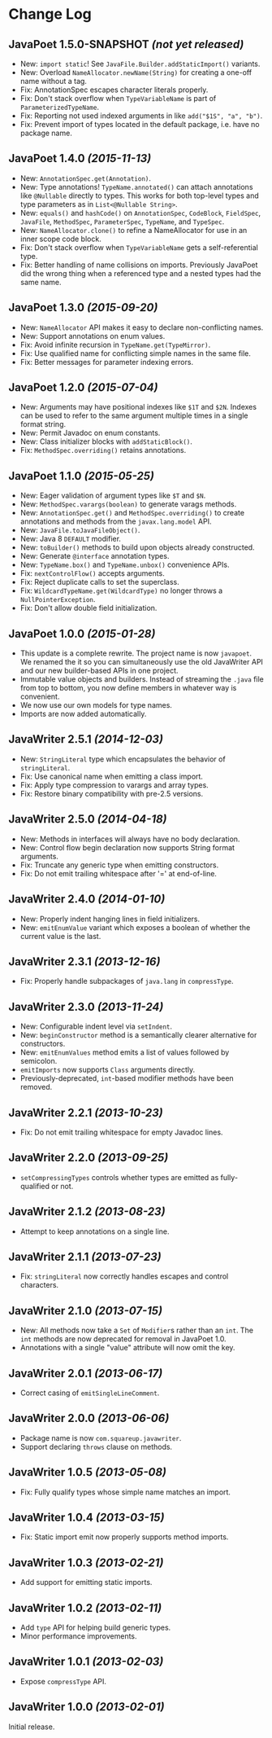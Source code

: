 Change Log
==========

JavaPoet 1.5.0-SNAPSHOT *(not yet released)*
----------------------------

 * New: `import static`! See `JavaFile.Builder.addStaticImport()` variants.
 * New: Overload `NameAllocator.newName(String)` for creating a one-off name without a tag.
 * Fix: AnnotationSpec escapes character literals properly.
 * Fix: Don't stack overflow when `TypeVariableName` is part of `ParameterizedTypeName`.
 * Fix: Reporting not used indexed arguments in like `add("$1S", "a", "b")`.
 * Fix: Prevent import of types located in the default package, i.e. have no package name.


JavaPoet 1.4.0 *(2015-11-13)*
----------------------------

 * New: `AnnotationSpec.get(Annotation)`.
 * New: Type annotations! `TypeName.annotated()` can attach annotations like `@Nullable` directly to
   types. This works for both top-level types and type parameters as in `List<@Nullable String>`.
 * New: `equals()` and `hashCode()` on `AnnotationSpec`, `CodeBlock`, `FieldSpec`, `JavaFile`,
   `MethodSpec`, `ParameterSpec`, `TypeName`, and `TypeSpec`.
 * New: `NameAllocator.clone()` to refine a NameAllocator for use in an inner scope code block.
 * Fix: Don't stack overflow when `TypeVariableName` gets a self-referential type.
 * Fix: Better handling of name collisions on imports. Previously JavaPoet did the wrong thing when
   a referenced type and a nested types had the same name.


JavaPoet 1.3.0 *(2015-09-20)*
----------------------------

 * New: `NameAllocator` API makes it easy to declare non-conflicting names.
 * New: Support annotations on enum values.
 * Fix: Avoid infinite recursion in `TypeName.get(TypeMirror)`.
 * Fix: Use qualified name for conflicting simple names in the same file.
 * Fix: Better messages for parameter indexing errors.


JavaPoet 1.2.0 *(2015-07-04)*
----------------------------

 * New: Arguments may have positional indexes like `$1T` and `$2N`. Indexes can be used to refer to
   the same argument multiple times in a single format string.
 * New: Permit Javadoc on enum constants.
 * New: Class initializer blocks with `addStaticBlock()`.
 * Fix: `MethodSpec.overriding()` retains annotations.


JavaPoet 1.1.0 *(2015-05-25)*
----------------------------

 * New: Eager validation of argument types like `$T` and `$N`.
 * New: `MethodSpec.varargs(boolean)` to generate varags methods.
 * New: `AnnotationSpec.get()` and `MethodSpec.overriding()` to create annotations and methods from
   the `javax.lang.model` API.
 * New: `JavaFile.toJavaFileObject()`.
 * New: Java 8 `DEFAULT` modifier.
 * New: `toBuilder()` methods to build upon objects already constructed.
 * New: Generate `@interface` annotation types.
 * New: `TypeName.box()` and `TypeName.unbox()` convenience APIs.
 * Fix: `nextControlFlow()` accepts arguments.
 * Fix: Reject duplicate calls to set the superclass.
 * Fix: `WildcardTypeName.get(WildcardType)` no longer throws a `NullPointerException`.
 * Fix: Don't allow double field initialization.

JavaPoet 1.0.0 *(2015-01-28)*
----------------------------

 * This update is a complete rewrite. The project name is now `javapoet`. We renamed the it so you
   can simultaneously use the old JavaWriter API and our new builder-based APIs in one project.
 * Immutable value objects and builders. Instead of streaming the `.java` file from top to bottom,
   you now define members in whatever way is convenient.
 * We now use our own models for type names.
 * Imports are now added automatically.


JavaWriter 2.5.1 *(2014-12-03)*
----------------------------

 * New: `StringLiteral` type which encapsulates the behavior of `stringLiteral`.
 * Fix: Use canonical name when emitting a class import.
 * Fix: Apply type compression to varargs and array types.
 * Fix: Restore binary compatibility with pre-2.5 versions.


JavaWriter 2.5.0 *(2014-04-18)*
----------------------------

 * New: Methods in interfaces will always have no body declaration.
 * New: Control flow begin declaration now supports String format arguments.
 * Fix: Truncate any generic type when emitting constructors.
 * Fix: Do not emit trailing whitespace after '=' at end-of-line.


JavaWriter 2.4.0 *(2014-01-10)*
----------------------------

 * New: Properly indent hanging lines in field initializers.
 * New: `emitEnumValue` variant which exposes a boolean of whether the current value is the last.


JavaWriter 2.3.1 *(2013-12-16)*
----------------------------

 * Fix: Properly handle subpackages of `java.lang` in `compressType`.


JavaWriter 2.3.0 *(2013-11-24)*
----------------------------

 * New: Configurable indent level via `setIndent`.
 * New: `beginConstructor` method is a semantically clearer alternative for constructors.
 * New: `emitEnumValues` method emits a list of values followed by semicolon.
 * `emitImports` now supports `Class` arguments directly.
 * Previously-deprecated, `int`-based modifier methods have been removed.


JavaWriter 2.2.1 *(2013-10-23)*
----------------------------

 * Fix: Do not emit trailing whitespace for empty Javadoc lines.


JavaWriter 2.2.0 *(2013-09-25)*
----------------------------

 * `setCompressingTypes` controls whether types are emitted as fully-qualified or not.


JavaWriter 2.1.2 *(2013-08-23)*
----------------------------

 * Attempt to keep annotations on a single line.


JavaWriter 2.1.1 *(2013-07-23)*
----------------------------

 * Fix: `stringLiteral` now correctly handles escapes and control characters.


JavaWriter 2.1.0 *(2013-07-15)*
----------------------------

 * New: All methods now take a `Set` of `Modifier`s rather than an `int`. The `int` methods are
   now deprecated for removal in JavaPoet 1.0.
 * Annotations with a single "value" attribute will now omit the key.


JavaWriter 2.0.1 *(2013-06-17)*
----------------------------

 * Correct casing of `emitSingleLineComment`.


JavaWriter 2.0.0 *(2013-06-06)*
----------------------------

 * Package name is now `com.squareup.javawriter`.
 * Support declaring `throws` clause on methods.


JavaWriter 1.0.5 *(2013-05-08)*
----------------------------

 * Fix: Fully qualify types whose simple name matches an import.


JavaWriter 1.0.4 *(2013-03-15)*
----------------------------

 * Fix: Static import emit now properly supports method imports.


JavaWriter 1.0.3 *(2013-02-21)*
-----------------------------

 * Add support for emitting static imports.


JavaWriter 1.0.2 *(2013-02-11)*
----------------------------

 * Add `type` API for helping build generic types.
 * Minor performance improvements.


JavaWriter 1.0.1 *(2013-02-03)*
----------------------------

 * Expose `compressType` API.


JavaWriter 1.0.0 *(2013-02-01)*
----------------------------

Initial release.
